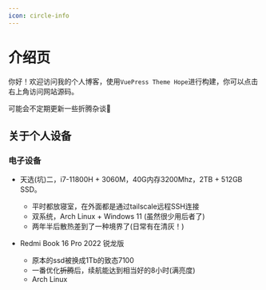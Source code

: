 ```yaml
---
icon: circle-info
---
```


# 介绍页

你好！欢迎访问我的个人博客，使用`VuePress Theme Hope`进行构建，你可以点击右上角访问网站源码。

可能会不定期更新一些折腾杂谈🥳

## 关于个人设备

### 电子设备

- 天选(坑)二，i7-11800H + 3060M，40G内存3200Mhz，2TB + 512GB SSD。
  - 平时都放寝室，在外面都是通过tailscale远程SSH连接
  - 双系统，Arch Linux + Windows 11 (虽然很少用后者了)
  - 两年半后散热差到了一种境界了(日常有在清灰！)

-  Redmi Book 16 Pro 2022 锐龙版
   -  原本的ssd被换成1Tb的致态7100
   -  一番优化~~折腾~~后，续航能达到相当好的8小时(满亮度)
   -  Arch Linux